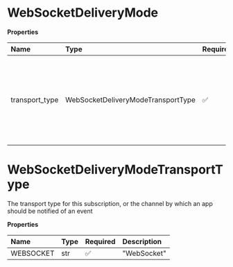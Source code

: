 # WebSocketDeliveryMode

**Properties**

| Name           | Type                               | Required | Description                                                                                             |
| :------------- | :--------------------------------- | :------- | :------------------------------------------------------------------------------------------------------ |
| transport_type | WebSocketDeliveryModeTransportType | ✅       | The transport type for this subscription, or the channel by which an app should be notified of an event |

# WebSocketDeliveryModeTransportType

The transport type for this subscription, or the channel by which an app should be notified of an event

**Properties**

| Name      | Type | Required | Description |
| :-------- | :--- | :------- | :---------- |
| WEBSOCKET | str  | ✅       | "WebSocket" |

<!-- This file was generated by liblab | https://liblab.com/ -->
